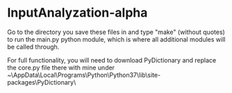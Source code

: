 # InputAnalyzation-alpha
Go to the directory you save these files in and type "make" (without quotes) to run the main.py python module, which is where all additional modules will be called through.

For full functionality, you will need to download PyDictionary and replace the core.py file there with mine under ~\AppData\Local\Programs\Python\Python37\lib\site-packages\PyDictionary\
